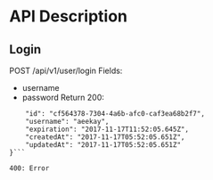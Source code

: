 # API Description

## Login
POST /api/v1/user/login
Fields: 
* username
* password
Return
200: 
```{
    "id": "cf564378-7304-4a6b-afc0-caf3ea68b2f7",
    "username": "aeekay",
    "expiration": "2017-11-17T11:52:05.645Z",
    "createdAt": "2017-11-17T05:52:05.651Z",
    "updatedAt": "2017-11-17T05:52:05.651Z"
}```

400: Error
